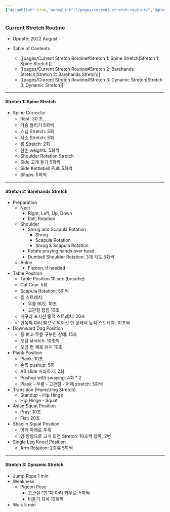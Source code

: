 ```yaml
---
{"dg-publish":true,"permalink":"/pages/current-stretch-routine/","dgHomeLink":true,"dgPassFrontmatter":false}
---
```




### Current Stretch Routine
- Update: 2022 August

- Table of Contents
	- [[pages/Current Stretch Routine#Stretch 1: Spine Stretch|Stretch 1: Spine Stretch]]
	- [[pages/Current Stretch Routine#Stretch 2: Barehands Stretch|Stretch 2: Barehands Stretch]]
	- [[pages/Current Stretch Routine#Stretch 3: Dynamic Stretch|Stretch 3: Dynamic Stretch]]
	
<div style="page-break-after: always;"></div>


---


#### Stretch 1: Spine Stretch
- Spine Corrector
	- Rest: 30 초
	- 가슴 돌리기 5회씩
	- 스님 Stretch: 5회
	- 시소 Stretch: 5회
	- 롤 Stretch: 2회
	- 한손 weights: 5회씩
	- Shoulder Rotation Stretch
	- Side 고개 들기 5회씩
	- Side Kettlebell Pull: 5회씩
	- Situps: 5회씩


<div style="page-break-after: always;"></div>


---


 #### Stretch 2: Barehands Stretch
- Preparation
	- Neci
		- Right, Left, Up, Down
		- Roll, Rotation
	- Shoulder
		- Shrug and Scapula Rotation
			- Shrug
			- Scapula Rotation
			- Shrug & Scapula Rotation
		- Rotate praying hands over head
		- Dumbell Shoulder Rotation: 3개 각도 5회씩
	- Ankle
		- Flexion, if needed
- Table Position
	- Table Position 10 sec (breathe)
	- Cat Cow: 5회
	- Scapula Rotation: 5회씩
	- 등 스트레치:
		- 무릎 90도 10초
		- 고관절 접힘 10초 
	- 개구리 포지션 동적 스트레치: 20초
	- 한쪽씩 다리 밖으로 외회전 한 상태서 동적 스트레치: 10초씩
- Downward Dog Position 
	- 등 펴고 무릎 구부린 상태: 15초
	- 오금 stretch: 10초씩
	- 오금 편 채로 유지 10초
- Plank Position
	- Plank: 10초
	- 손목 pushup: 5회
	- AB slide 따라하기: 2회
	- Pushup with swaying: 4회 * 2
	- Plank - 무릎 - 고관절 - 어깨 stretch: 5회씩
- Transition (Hamstring Stretch)
	- Standup - Hip Hinge
	- Hip Hinge - Squat
- Asian Squat Position
	- Pray: 10초
	- Fist: 20초
- Shaolin Squat Position
	- 어깨 아래로 주욱
	- 양 방향으로 고개 회전 Stretch: 10초씩 양쪽, 2번
- Single Leg Kneel Position
	- Arm Rotation: 2종류 5회씩

<div style="page-break-after: always;"></div>


---


#### Stretch 3: Dynamic Stretch
- Jump Rope 1 min
- Weakness
	- Pigeon Pose
		- 고관절 "만"자 다리 좌우로: 5회씩
		- 비둘기 자세 10회씩
- Walk 5 min